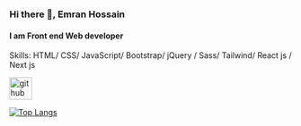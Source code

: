 ### Hi there 👋, Emran Hossain 
#### I am Front end Web developer 

Skills: HTML/ CSS/ JavaScript/ Bootstrap/ jQuery / Sass/ Tailwind/ React js / Next js 



[<img src='https://cdn.jsdelivr.net/npm/simple-icons@3.0.1/icons/github.svg' alt='github' height='40'>](https://github.com/emranhossain197)  

[![Top Langs](https://github-readme-stats.vercel.app/api/top-langs/?username=emranhossain197)](https://github.com/anuraghazra/github-readme-stats)



